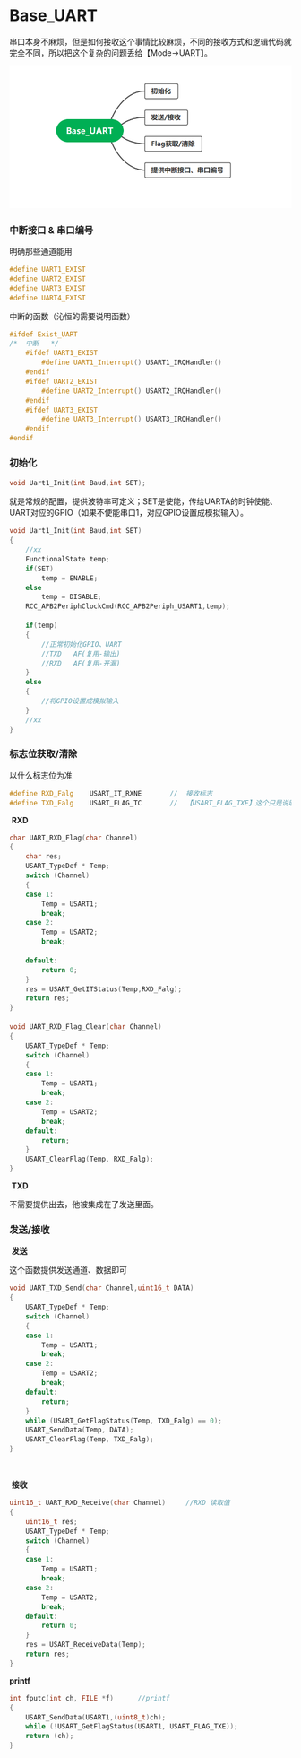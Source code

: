 # Base_UART



串口本身不麻烦，但是如何接收这个事情比较麻烦，不同的接收方式和逻辑代码就完全不同，所以把这个复杂的问题丢给【Mode->UART】。

![image-20220917171805066](https://raw.githubusercontent.com/SwiperWitty/img/main/img/image-20220917171805066.png)



### 中断接口 & 串口编号

明确那些通道能用

~~~C
#define UART1_EXIST
#define UART2_EXIST
#define UART3_EXIST
#define UART4_EXIST

~~~



中断的函数（沁恒的需要说明函数）

~~~c
#ifdef Exist_UART
/*  中断   */
	#ifdef UART1_EXIST
    	#define UART1_Interrupt() USART1_IRQHandler()
	#endif
    #ifdef UART2_EXIST
    	#define UART2_Interrupt() USART2_IRQHandler()
	#endif
    #ifdef UART3_EXIST
    	#define UART3_Interrupt() USART3_IRQHandler()
	#endif
#endif
~~~



### 初始化

~~~c
void Uart1_Init(int Baud,int SET);
~~~

就是常规的配置，提供波特率可定义；SET是使能，传给UARTA的时钟使能、UART对应的GPIO（如果不使能串口1，对应GPIO设置成模拟输入）。

~~~c
void Uart1_Init(int Baud,int SET)
{
    //xx
    FunctionalState temp;
    if(SET)
        temp = ENABLE;
    else
        temp = DISABLE;
    RCC_APB2PeriphClockCmd(RCC_APB2Periph_USART1,temp);

    if(temp)
    {
        //正常初始化GPIO、UART
        //TXD	AF(复用-输出)	
        //RXD	AF(复用-开漏)
    }
    else
    {
        //将GPIO设置成模拟输入
    }
    //xx
}

~~~



### 标志位获取/清除

以什么标志位为准

~~~c
#define RXD_Falg    USART_IT_RXNE		//  接收标志
#define TXD_Falg    USART_FLAG_TC		//  【USART_FLAG_TXE】这个只是说明，数据被cpu取走,【USART_FLAG_TC】这是完全发送完成
~~~



​	**RXD**

~~~c
char UART_RXD_Flag(char Channel)
{
    char res;
    USART_TypeDef * Temp;
    switch (Channel)
    {
    case 1:
        Temp = USART1;
        break;
    case 2:
        Temp = USART2;
        break;

    default:
        return 0;
    }
    res = USART_GetITStatus(Temp,RXD_Falg);
    return res;
}

void UART_RXD_Flag_Clear(char Channel)
{
    USART_TypeDef * Temp;
    switch (Channel)
    {
    case 1:
        Temp = USART1;
        break;
    case 2:
        Temp = USART2;
        break;
    default:
        return;
    }
    USART_ClearFlag(Temp, RXD_Falg);
}
~~~



​	**TXD**

不需要提供出去，他被集成在了发送里面。



### 发送/接收

​	**发送**

这个函数提供发送通道、数据即可

~~~c
void UART_TXD_Send(char Channel,uint16_t DATA)
{
	USART_TypeDef * Temp;
    switch (Channel)
    {
    case 1:
        Temp = USART1;
        break;
    case 2:
        Temp = USART2;
        break;
    default:
        return;
    }
    while (USART_GetFlagStatus(Temp, TXD_Falg) == 0);  
    USART_SendData(Temp, DATA);
    USART_ClearFlag(Temp, TXD_Falg);
}
~~~

​	

​	**接收**

~~~c
uint16_t UART_RXD_Receive(char Channel)     //RXD 读取值
{
    uint16_t res;
    USART_TypeDef * Temp;
    switch (Channel)
    {
    case 1:
        Temp = USART1;
        break;
    case 2:
        Temp = USART2;
        break;
    default:
        return 0;
    }
    res = USART_ReceiveData(Temp);
    return res;
}
~~~



**printf**

~~~c
int fputc(int ch, FILE *f)      //printf
{
    USART_SendData(USART1,(uint8_t)ch);
    while (!USART_GetFlagStatus(USART1, USART_FLAG_TXE));
    return (ch);
}
~~~

